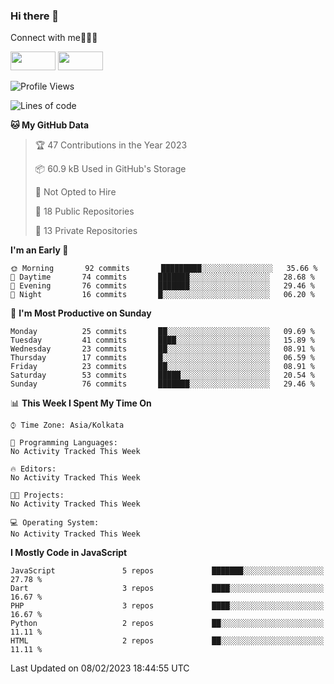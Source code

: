 ### Hi there 👋

Connect with me🧑🏼‍💻

[<img src="https://img.shields.io/badge/--twitter?label=Twitter&logo=Twitter&style=social"  width="72px" height="30px">](https://twitter.com/joyalDev) [<img src="https://img.shields.io/badge/--linkedin?label=LinkedIn&logo=LinkedIn&style=social"  width="72px" height="30px">](https://www.linkedin.com/in/joyal-raphel-588760191/)



<!--START_SECTION:waka-->
![Profile Views](http://img.shields.io/badge/Profile%20Views-300-blue)

![Lines of code](https://img.shields.io/badge/From%20Hello%20World%20I%27ve%20Written-173%20Thousand%20lines%20of%20code-blue)

**🐱 My GitHub Data** 

> 🏆 47 Contributions in the Year 2023
 > 
> 📦 60.9 kB Used in GitHub's Storage 
 > 
> 🚫 Not Opted to Hire
 > 
> 📜 18 Public Repositories 
 > 
> 🔑 13 Private Repositories  
 > 
**I'm an Early 🐤** 

```text
🌞 Morning       92 commits       █████████░░░░░░░░░░░░░░░░   35.66 % 
🌆 Daytime       74 commits       ███████░░░░░░░░░░░░░░░░░░   28.68 % 
🌃 Evening       76 commits       ███████░░░░░░░░░░░░░░░░░░   29.46 % 
🌙 Night         16 commits       █░░░░░░░░░░░░░░░░░░░░░░░░   06.20 % 

```
📅 **I'm Most Productive on Sunday** 

```text
Monday          25 commits       ██░░░░░░░░░░░░░░░░░░░░░░░   09.69 % 
Tuesday         41 commits       ████░░░░░░░░░░░░░░░░░░░░░   15.89 % 
Wednesday       23 commits       ██░░░░░░░░░░░░░░░░░░░░░░░   08.91 % 
Thursday        17 commits       █░░░░░░░░░░░░░░░░░░░░░░░░   06.59 % 
Friday          23 commits       ██░░░░░░░░░░░░░░░░░░░░░░░   08.91 % 
Saturday        53 commits       █████░░░░░░░░░░░░░░░░░░░░   20.54 % 
Sunday          76 commits       ███████░░░░░░░░░░░░░░░░░░   29.46 % 

```


📊 **This Week I Spent My Time On** 

```text
⌚︎ Time Zone: Asia/Kolkata

💬 Programming Languages: 
No Activity Tracked This Week

🔥 Editors: 
No Activity Tracked This Week

🐱‍💻 Projects: 
No Activity Tracked This Week

💻 Operating System: 
No Activity Tracked This Week

```

**I Mostly Code in JavaScript** 

```text
JavaScript               5 repos             ███████░░░░░░░░░░░░░░░░░░   27.78 % 
Dart                     3 repos             ████░░░░░░░░░░░░░░░░░░░░░   16.67 % 
PHP                      3 repos             ████░░░░░░░░░░░░░░░░░░░░░   16.67 % 
Python                   2 repos             ██░░░░░░░░░░░░░░░░░░░░░░░   11.11 % 
HTML                     2 repos             ██░░░░░░░░░░░░░░░░░░░░░░░   11.11 % 

```



 Last Updated on 08/02/2023 18:44:55 UTC
<!--END_SECTION:waka-->
